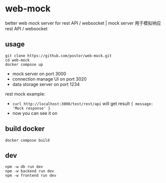 # web-mock
better web mock server for rest API / websocket | mock server 用于模拟响应 rest API / websocket  

## usage
```
git clone https://github.com/postor/web-mock.git
cd web-mock
docker compose up
```
- mock server on port 3000 
- connection manage UI on port 3020
- data storage server on port 1234

rest mock example:
- `curl http://localhost:3000/test/rest/api` will get result `{ message: 'Mock response' }`
- now you can see it on

## build docker

```
docker compose build
```

## dev

```
npm -w db run dev
npm -w backend run dev
npm -w frontend run dev
```
